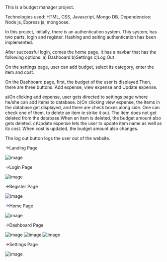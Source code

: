This is a budget manager project.

Technologies used: HTML, CSS, Javascript, Mongo DB.
Dependencies: Node js, Express js, mongoose.

In this project, initially, there is an authentication system.
This system, has two parts, login and register.
Hashing and salting authentication has been implemented.

After successful login, comes the home page. It has a navbar that has the following options:
a) Dashboard
b)Settings
c)Log Out

On the settings page, user can add budget, select its category, enter the item and cost.

On the Dashboard page, first, the budget of the user is displayed.Then, there are three buttons.
Add expense, view expense and Update expense.

a)On clicking add expense, user gets directed to settings page where he/she can add items to database.
b)On clicking view expense, the items in the database get displayed, and there are check boxes along side.
One can check one of them, to delete an item ie strike it out.
The item does not get deleted from the database.When an item is deleted, the budget amount also gets deleted.
c)Update expense lets the user to update item name as well as its cost. When cost is updated, the budget amount also changes.

The log out button logs the user out of the website.

->Landing Page

![image](https://user-images.githubusercontent.com/56043146/116801681-a37fc280-ab29-11eb-8ea1-3df5ca83d905.png)

->Login Page

![image](https://user-images.githubusercontent.com/56043146/116801689-ae3a5780-ab29-11eb-9fae-ce347a6403bb.png)

->Register Page

![image](https://user-images.githubusercontent.com/56043146/116801691-b7c3bf80-ab29-11eb-9e36-482615344f3b.png)

->Home Page

![image](https://user-images.githubusercontent.com/56043146/116801701-d033da00-ab29-11eb-9db6-dcc4366a5c51.png)

->Dashboard Page

![image](https://user-images.githubusercontent.com/56043146/116801706-dd50c900-ab29-11eb-860d-8846a1a4fab4.png)
![image](https://user-images.githubusercontent.com/56043146/116802239-fc9e2500-ab2e-11eb-8e58-f4b129185710.png)
![image](https://user-images.githubusercontent.com/56043146/116803333-142bdc80-ab34-11eb-9f72-57cfe18f63e6.png)


->Settings Page

![image](https://user-images.githubusercontent.com/56043146/116801861-513fa100-ab2b-11eb-8c56-4eb5c8240159.png)

